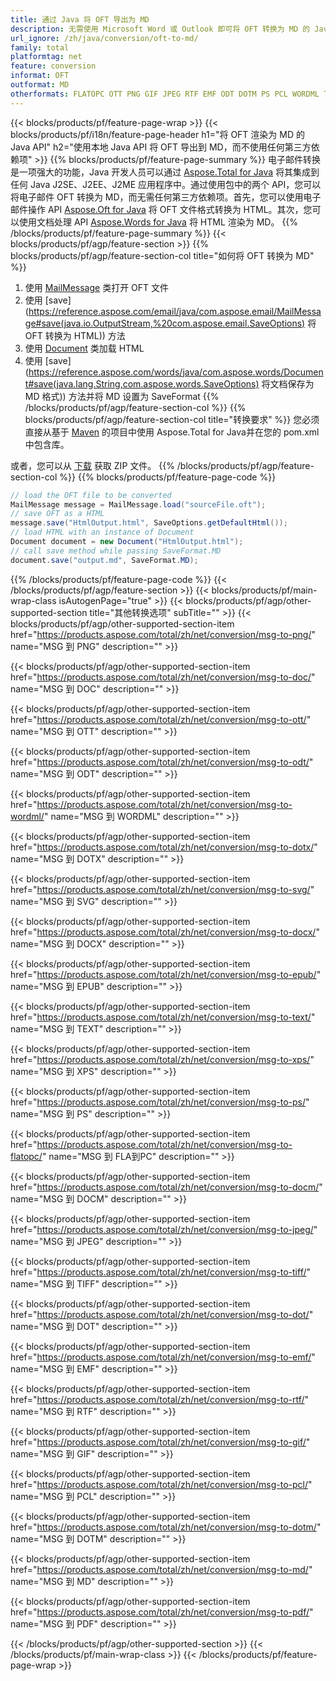```yaml
---
title: 通过 Java 将 OFT 导出为 MD
description: 无需使用 Microsoft Word 或 Outlook 即可将 OFT 转换为 MD 的 Java API
url_ignore: /zh/java/conversion/oft-to-md/
family: total
platformtag: net
feature: conversion
informat: OFT
outformat: MD
otherformats: FLATOPC OTT PNG GIF JPEG RTF EMF ODT DOTM PS PCL WORDML TEXT DOCM DOT TIFF SVG MD PDF EPUB DOTX XPS DOC DOCX
---
```

{{< blocks/products/pf/feature-page-wrap >}}
{{< blocks/products/pf/i18n/feature-page-header h1="将 OFT 渲染为 MD 的 Java API" h2="使用本地 Java API 将 OFT 导出到 MD，而不使用任何第三方依赖项" >}}
{{% blocks/products/pf/feature-page-summary %}}
电子邮件转换是一项强大的功能，Java 开发人员可以通过 [Aspose.Total for Java](https://products.aspose.com/total/java/) 将其集成到任何 Java J2SE、J2EE、J2ME 应用程序中。通过使用包中的两个 API，您可以将电子邮件 OFT 转换为 MD，而无需任何第三方依赖项。首先，您可以使用电子邮件操作 API [Aspose.Oft for Java](https://products.aspose.com/email/java/) 将 OFT 文件格式转换为 HTML。其次，您可以使用文档处理 API [Aspose.Words for Java](https://products.aspose.com/words/java/) 将 HTML 渲染为 MD。
{{% /blocks/products/pf/feature-page-summary  %}}
{{< blocks/products/pf/agp/feature-section >}}
{{% blocks/products/pf/agp/feature-section-col title="如何将 OFT 转换为 MD" %}}
1. 使用 [MailMessage](https://reference.aspose.com/email/java/com.aspose.email/mailmessage) 类打开 OFT 文件
2. 使用 [save](https://reference.aspose.com/email/java/com.aspose.email/MailMessage#save(java.io.OutputStream,%20com.aspose.email.SaveOptions) 将 OFT 转换为 HTML)) 方法
3. 使用 [Document](https://reference.aspose.com/words/java/com.aspose.words/Document) 类加载 HTML
4. 使用 [save](https://reference.aspose.com/words/java/com.aspose.words/Document#save(java.lang.String,com.aspose.words.SaveOptions) 将文档保存为 MD 格式)) 方法并将 MD 设置为 SaveFormat
{{% /blocks/products/pf/agp/feature-section-col %}}
{{% blocks/products/pf/agp/feature-section-col title="转换要求" %}}
您必须直接从基于 [Maven](https://releases.aspose.com/total/java/) 的项目中使用 Aspose.Total for Java并在您的 pom.xml 中包含库。

或者，您可以从 [下载](https://releases.aspose.com/total/java) 获取 ZIP 文件。
{{% /blocks/products/pf/agp/feature-section-col %}}
{{% blocks/products/pf/feature-page-code %}}
```cs
// load the OFT file to be converted
MailMessage message = MailMessage.load("sourceFile.oft"); 
// save OFT as a HTML 
message.save("HtmlOutput.html", SaveOptions.getDefaultHtml());
// load HTML with an instance of Document
Document document = new Document("HtmlOutput.html");
// call save method while passing SaveFormat.MD
document.save("output.md", SaveFormat.MD);   
```
{{% /blocks/products/pf/feature-page-code %}}
{{< /blocks/products/pf/agp/feature-section >}}
{{< blocks/products/pf/main-wrap-class isAutogenPage="true" >}}
{{< blocks/products/pf/agp/other-supported-section title="其他转换选项" subTitle="" >}}
{{< blocks/products/pf/agp/other-supported-section-item href="https://products.aspose.com/total/zh/net/conversion/msg-to-png/" name="MSG 到 PNG" description="" >}}

{{< blocks/products/pf/agp/other-supported-section-item href="https://products.aspose.com/total/zh/net/conversion/msg-to-doc/" name="MSG 到 DOC" description="" >}}

{{< blocks/products/pf/agp/other-supported-section-item href="https://products.aspose.com/total/zh/net/conversion/msg-to-ott/" name="MSG 到 OTT" description="" >}}

{{< blocks/products/pf/agp/other-supported-section-item href="https://products.aspose.com/total/zh/net/conversion/msg-to-odt/" name="MSG 到 ODT" description="" >}}

{{< blocks/products/pf/agp/other-supported-section-item href="https://products.aspose.com/total/zh/net/conversion/msg-to-wordml/" name="MSG 到 WORDML" description="" >}}

{{< blocks/products/pf/agp/other-supported-section-item href="https://products.aspose.com/total/zh/net/conversion/msg-to-dotx/" name="MSG 到 DOTX" description="" >}}

{{< blocks/products/pf/agp/other-supported-section-item href="https://products.aspose.com/total/zh/net/conversion/msg-to-svg/" name="MSG 到 SVG" description="" >}}

{{< blocks/products/pf/agp/other-supported-section-item href="https://products.aspose.com/total/zh/net/conversion/msg-to-docx/" name="MSG 到 DOCX" description="" >}}

{{< blocks/products/pf/agp/other-supported-section-item href="https://products.aspose.com/total/zh/net/conversion/msg-to-epub/" name="MSG 到 EPUB" description="" >}}

{{< blocks/products/pf/agp/other-supported-section-item href="https://products.aspose.com/total/zh/net/conversion/msg-to-text/" name="MSG 到 TEXT" description="" >}}

{{< blocks/products/pf/agp/other-supported-section-item href="https://products.aspose.com/total/zh/net/conversion/msg-to-xps/" name="MSG 到 XPS" description="" >}}

{{< blocks/products/pf/agp/other-supported-section-item href="https://products.aspose.com/total/zh/net/conversion/msg-to-ps/" name="MSG 到 PS" description="" >}}

{{< blocks/products/pf/agp/other-supported-section-item href="https://products.aspose.com/total/zh/net/conversion/msg-to-flatopc/" name="MSG 到 FLA到PC" description="" >}}

{{< blocks/products/pf/agp/other-supported-section-item href="https://products.aspose.com/total/zh/net/conversion/msg-to-docm/" name="MSG 到 DOCM" description="" >}}

{{< blocks/products/pf/agp/other-supported-section-item href="https://products.aspose.com/total/zh/net/conversion/msg-to-jpeg/" name="MSG 到 JPEG" description="" >}}

{{< blocks/products/pf/agp/other-supported-section-item href="https://products.aspose.com/total/zh/net/conversion/msg-to-tiff/" name="MSG 到 TIFF" description="" >}}

{{< blocks/products/pf/agp/other-supported-section-item href="https://products.aspose.com/total/zh/net/conversion/msg-to-dot/" name="MSG 到 DOT" description="" >}}

{{< blocks/products/pf/agp/other-supported-section-item href="https://products.aspose.com/total/zh/net/conversion/msg-to-emf/" name="MSG 到 EMF" description="" >}}

{{< blocks/products/pf/agp/other-supported-section-item href="https://products.aspose.com/total/zh/net/conversion/msg-to-rtf/" name="MSG 到 RTF" description="" >}}

{{< blocks/products/pf/agp/other-supported-section-item href="https://products.aspose.com/total/zh/net/conversion/msg-to-gif/" name="MSG 到 GIF" description="" >}}

{{< blocks/products/pf/agp/other-supported-section-item href="https://products.aspose.com/total/zh/net/conversion/msg-to-pcl/" name="MSG 到 PCL" description="" >}}

{{< blocks/products/pf/agp/other-supported-section-item href="https://products.aspose.com/total/zh/net/conversion/msg-to-dotm/" name="MSG 到 DOTM" description="" >}}

{{< blocks/products/pf/agp/other-supported-section-item href="https://products.aspose.com/total/zh/net/conversion/msg-to-md/" name="MSG 到 MD" description="" >}}

{{< blocks/products/pf/agp/other-supported-section-item href="https://products.aspose.com/total/zh/net/conversion/msg-to-pdf/" name="MSG 到 PDF" description="" >}}


{{< /blocks/products/pf/agp/other-supported-section >}}
{{< /blocks/products/pf/main-wrap-class >}}
{{< /blocks/products/pf/feature-page-wrap >}}